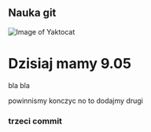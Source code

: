 ## Nauka git

![Image of Yaktocat](https://octodex.github.com/images/yaktocat.png)

# Dzisiaj mamy 9.05

bla bla

powinnismy konczyc
 no to dodajmy drugi
 ### trzeci commit
